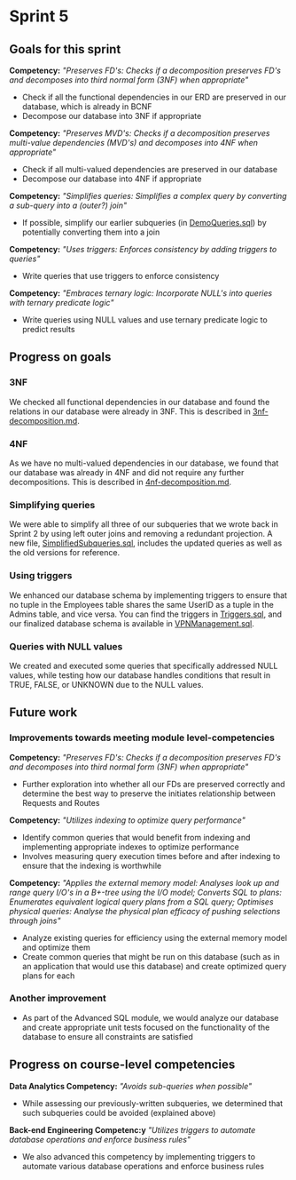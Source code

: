 # Sprint 5
## Goals for this sprint
**Competency:** *"Preserves FD's: Checks if a decomposition preserves FD's and decomposes into third normal form (3NF) when appropriate"* <br>
* Check if all the functional dependencies in our ERD are preserved in our database, which is already in BCNF
* Decompose our database into 3NF if appropriate

**Competency:** *"Preserves MVD's: Checks if a decomposition preserves multi-value dependencies (MVD's) and decomposes into 4NF when appropriate"* <br>
* Check if all multi-valued dependencies are preserved in our database
* Decompose our database into 4NF if appropriate

**Competency:** *"Simplifies queries: Simplifies a complex query by converting a sub-query into a (outer?) join"* <br>
* If possible, simplify our earlier subqueries (in [DemoQueries.sql](project-deliverables/sprint-2/DemoQueries.sql)) by potentially converting them into a join

**Competency:** *"Uses triggers: Enforces consistency by adding triggers to queries"* <br>
* Write queries that use triggers to enforce consistency

**Competency:** *"Embraces ternary logic: Incorporate NULL's into queries with ternary predicate logic"* <br>
* Write queries using NULL values and use ternary predicate logic to predict results

## Progress on goals
### 3NF
We checked all functional dependencies in our database and found the relations in our database were already in 3NF. This is described in [3nf-decomposition.md](project-deliverables/sprint-5/3nf-decomposition.md).

### 4NF
As we have no multi-valued dependencies in our database, we found that our database was already in 4NF and did not require any further decompositions. This is described in [4nf-decomposition.md](project-deliverables/sprint-5/4nf-decomposition.md).

### Simplifying queries
We were able to simplify all three of our subqueries that we wrote back in Sprint 2 by using left outer joins and removing a redundant projection. A new file, [SimplifiedSubqueries.sql](https://github.com/macsyd/csc370-database-project/blob/main/project-deliverables/sprint-5/SimplifiedSubqueries.sql), includes the updated queries as well as the old versions for reference.

### Using triggers
We enhanced our database schema by implementing triggers to ensure that no tuple in the Employees table shares the same UserID as a tuple in the Admins table, and vice versa. You can find the triggers in [Triggers.sql](https://github.com/macsyd/csc370-database-project/blob/main/project-deliverables/sprint-5/Triggers.sql), and our finalized database schema is available in [VPNManagement.sql](https://github.com/macsyd/csc370-database-project/blob/main/database-setup/VPNManagement.sql).

### Queries with NULL values
We created and executed some queries that specifically addressed NULL values, while testing how our database handles conditions that result in TRUE, FALSE, or UNKNOWN due to the NULL values.

## Future work
### Improvements towards meeting module level-competencies
**Competency:** *"Preserves FD's: Checks if a decomposition preserves FD's and decomposes into third normal form (3NF) when appropriate"* <br>
* Further exploration into whether all our FDs are preserved correctly and determine the best way to preserve the initiates relationship between Requests and Routes

**Competency:** *"Utilizes indexing to optimize query performance"* <br>
* Identify common queries that would benefit from indexing and implementing appropriate indexes to optimize performance
* Involves measuring query execution times before and after indexing to ensure that the indexing is worthwhile

**Competency:** *"Applies the external memory model: Analyses look up and range query I/O's in a B+-tree using the I/O model; Converts SQL to plans: Enumerates equivalent logical query plans from a SQL query; Optimises physical queries: Analyse the physical plan efficacy of pushing selections through joins"*<br>
* Analyze existing queries for efficiency using the external memory model and optimize them
* Create common queries that might be run on this database (such as in an application that would use this database) and create optimized query plans for each

### Another improvement
* As part of the Advanced SQL module, we would analyze our database and create appropriate unit tests focused on the functionality of the database to ensure all constraints are satisfied

## Progress on course-level competencies
**Data Analytics Competency:** *"Avoids sub-queries when possible"* <br>
* While assessing our previously-written subqueries, we determined that such subqueries could be avoided (explained above)

**Back-end Engineering Competenc:y** *"Utilizes triggers to automate database operations and enforce business rules"* <br>
* We also advanced this competency by implementing triggers to automate various database operations and enforce business rules
